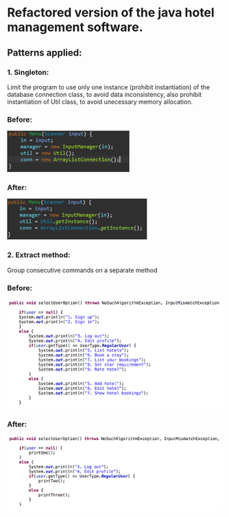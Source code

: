 # Refactored version of the java hotel management software.

## Patterns applied:
### 1.  Singleton:
 Limit the program to use only one instance (prohibit instantiation) of the database connection class, to avoid data inconsistency, also prohibit instantiation of Util class, to avoid unecessary memory allocation.
### Before:
 ![singleton antes](./img/singleton_antes.PNG)
### After:
 ![singleton depois](./img/singleton_depois.PNG)
### 2. Extract method:
 Group consecutive commands on a separate method
### Before:
 ![extract antes](./img/extract_method_antes.png)
### After:
 ![extract depois](./img/extract_method_depois.png)

